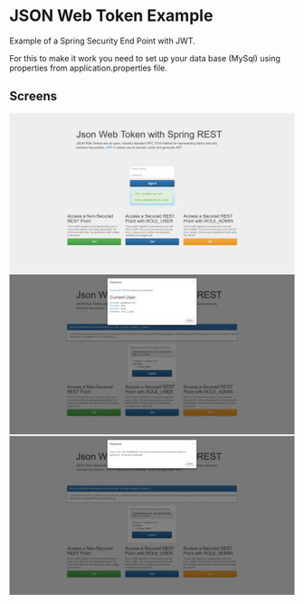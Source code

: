 # JSON Web Token Example
Example of a Spring Security End Point with JWT.

For this to make it work you need to set up your data base (MySql) using properties from application.properties file.

Screens
-----------------------------------------------------
![alt text](https://github.com/aniov/JWT-Spring-Auth/blob/master/src/screens/screen-1.png "Screen one")
![alt text](https://github.com/aniov/JWT-Spring-Auth/blob/master/src/screens/screen-2.png "Screen two")
![alt text](https://github.com/aniov/JWT-Spring-Auth/blob/master/src/screens/screen-3.png "Screen three")

